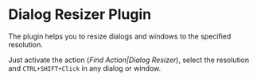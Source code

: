 # Dialog Resizer Plugin

The plugin helps you to resize dialogs and windows to the specified resolution.

Just activate the action (_Find Action|Dialog Resizer_), select the resolution and `CTRL+SHIFT+Click` in any dialog or window.
